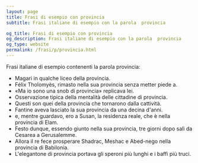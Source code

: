 ```yaml
---
layout: page
title: Frasi di esempio con provincia 
subtitle: Frasi italiane di esempio con la parola  provincia

og_title: Frasi di esempio con provincia 
og_description: Frasi italiane di esempio con la parola  provincia
og_type: website
permalink: /frasi/p/provincia.html
---
```


Frasi italiane di esempio contenenti la parola provincia:


- Magari in qualche liceo della provincia.
- Félix Tholomyès, rimasto nella sua provincia senza metter piede a.
- «Ma io sono una snob di provincia» replicava lei.
- Osservazione tipica della mentalità delle cittadine di provincia.
- Questi son quei della provincia che tornarono dalla cattività.
- Fantine aveva lasciato la sua provincia da una decina d'anni.
- e, mentre guardavo, ero a Susan, la residenza reale, che è nella provincia di Elam.
- Festo dunque, essendo giunto nella sua provincia, tre giorni dopo salì da Cesarea a Gerusalemme.
- Allora il re fece prosperare Shadrac, Meshac e Abed-nego nella provincia di Babilonia.
- L'elegantone di provincia portava gli speroni più lunghi e i baffi più truci.
